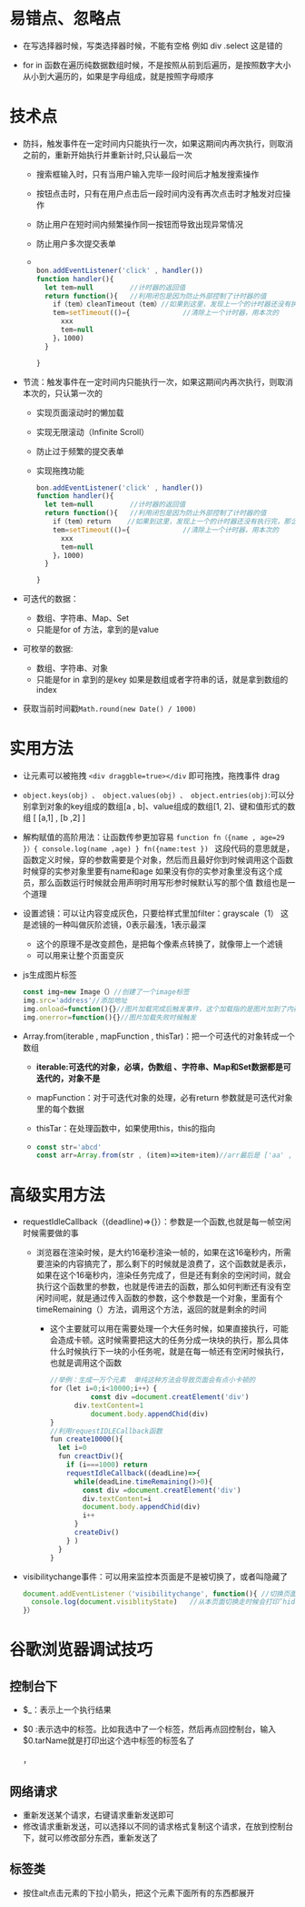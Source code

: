 # 易错点、忽略点

- 在写选择器时候，写类选择器时候，不能有空格  例如   div .select   这是错的

- for in 函数在遍历纯数据数组时候，不是按照从前到后遍历，是按照数字大小从小到大遍历的，如果是字母组成，就是按照字母顺序



# 技术点

- 防抖，触发事件在一定时间内只能执行一次，如果这期间内再次执行，则取消之前的，重新开始执行并重新计时,只认最后一次

  - 搜索框输入时，只有当用户输入完毕一段时间后才触发搜索操作
  - 按钮点击时，只有在用户点击后一段时间内没有再次点击时才触发对应操作
  - 防止用户在短时间内频繁操作同一按钮而导致出现异常情况
  - 防止用户多次提交表单

  - ~~~js
    
    bon.addEventListener('click' , handler())
    function handler(){
      let tem=null         //计时器的返回值
      return function(){   //利用闭包是因为防止外部控制了计时器的值
      	if（tem）cleanTimeout（tem）//如果到这里，发现上一个的计时器还没有执行完，那么就把上一个计时器清除
        tem=setTimeout(()={				//清除上一个计时器，用本次的
          xxx
          tem=null
        }，1000)
      }
    
    }
    
    ~~~

- 节流：触发事件在一定时间内只能执行一次，如果这期间内再次执行，则取消本次的，只认第一次的

  - 实现页面滚动时的懒加载

  - 实现无限滚动（Infinite Scroll）

  - 防止过于频繁的提交表单

  - 实现拖拽功能

    ~~~js
    bon.addEventListener('click' , handler())
    function handler(){
      let tem=null         //计时器的返回值
      return function(){   //利用闭包是因为防止外部控制了计时器的值
      	if（tem）return    //如果到这里，发现上一个的计时器还没有执行完，那么就把本次的放弃掉，继续执行上一次的
        tem=setTimeout(()={				//清除上一个计时器，用本次的
          xxx
          tem=null
        }，1000)
      }
    
    }
    
    ~~~

- 可迭代的数据： 
  - 数组、字符串、Map、Set   
  - 只能是for of 方法，拿到的是value    

- 可枚举的数据:
  - 数组、字符串、对象
  - 只能是for in 拿到的是key  如果是数组或者字符串的话，就是拿到数组的index

- 获取当前时间戳`Math.round(new Date() / 1000)`

# 实用方法     

- 让元素可以被拖拽 `<div draggble=true></div`  即可拖拽，拖拽事件 drag

- `object.keys(obj) 、 object.values(obj) 、 object.entries(obj)`:可以分别拿到对象的key组成的数组[a , b]、value组成的数组[1, 2]、键和值形式的数组 [ [a,1] , [b ,2] ]

- 解构赋值的高阶用法：让函数传参更加容易  `function fn（{name , age=29 }）{ console.log(name ,age) }
  fn({name:test }) ` 这段代码的意思就是，函数定义时候，穿的参数需要是个对象，然后而且最好你到时候调用这个函数时候穿的实参对象里要有name和age  如果没有你的实参对象里没有这个成员，那么函数运行时候就会用声明时用写形参时候默认写的那个值 数组也是一个道理

- 设置滤镜：可以让内容变成灰色，只要给样式里加filter：grayscale（1） 这是滤镜的一种叫做灰阶滤镜，0表示最浅，1表示最深

  - 这个的原理不是改变颜色，是把每个像素点转换了，就像带上一个滤镜
  - 可以用来让整个页面变灰

- js生成图片标签

  ~~~js
  const img=new Image（）//创建了一个image标签
  img.src='address'//添加地址
  img.onload=function(){}//图片加载完成后触发事件，这个加载指的是图片加到了内存里了，不是渲染到页面上，一般也是在这函数里把图片加到dom上操作
  img.onerror=function(){}//图片加载失败时候触发
  ~~~

- Array.from(iterable , mapFunction , thisTar)：把一个可迭代的对象转成一个数组

  - **iterable:可迭代的对象，必填，伪数组 、字符串、Map和Set数据都是可迭代的，对象不是** 

  - mapFunction：对于可迭代对象的处理，必有return 参数就是可迭代对象里的每个数据

  - thisTar：在处理函数中，如果使用this，this的指向

  - ~~~js
    const str='abcd'
    const arr=Array.from(str , (item)=>item+item)//arr最后是 ['aa' , 'bb' 'cc']
    ~~~

    

# 高级实用方法

- requestIdleCallback（(deadline)=>{}）：参数是一个函数,也就是每一帧空闲时候需要做的事

  - 浏览器在渲染时候，是大约16毫秒渲染一帧的，如果在这16毫秒内，所需要渲染的内容搞完了，那么剩下的时候就是浪费了，这个函数就是表示，如果在这个16毫秒内，渲染任务完成了，但是还有剩余的空闲时间，就会执行这个函数里的参数，也就是传进去的函数，那么如何判断还有没有空闲时间呢，就是通过传入函数的参数，这个参数是一个对象，里面有个timeRemaining（）方法，调用这个方法，返回的就是剩余的时间

    - 这个主要就可以用在需要处理一个大任务时候，如果直接执行，可能会造成卡顿。这时候需要把这大的任务分成一块块的执行，那么具体什么时候执行下一块的小任务呢，就是在每一帧还有空闲时候执行，也就是调用这个函数

      ~~~jsx
      //举例：生成一万个元素  单纯这种方法会导致页面会有点小卡顿的
      for（let i=0;i<10000;i++）{
      			const div =document.creatElement('div')
            div.textContent=1
        		document.body.appendChid(div)
      }
      //利用requestIDLECallback函数
      fun create10000(){
        let i=0
        fun creactDiv(){
          if (i===1000) return
          requestIdleCallback((deadLine)=>{
            while(deadLine.timeRemaining()>0){
              const div =document.creatElement('div')
              div.textContent=i
              document.body.appendChid(div)
              i++
            }
            createDiv()
          } )
        }
      }
      ~~~

- visibilitychange事件：可以用来监控本页面是不是被切换了，或者叫隐藏了

  ~~~js
  document.addEventListener（'visibilitychange', function(){ //切换页面时候，会触发这个函数
  	console.log(document.visiblityState)   //从本页面切换走时候会打印’hidden‘  其他页面切回来本页面会是’visibility‘
  }）
  ~~~

  

# 谷歌浏览器调试技巧

## 控制台下

- $_：表示上一个执行结果

- $0  :表示选中的标签。比如我选中了一个标签，然后再点回控制台，输入 $0.tarName就是打印出这个选中标签的标签名了

  ，

## 网络请求

- 重新发送某个请求，右键请求重新发送即可
- 修改请求重新发送，可以选择以不同的请求格式复制这个请求，在放到控制台下，就可以修改部分东西，重新发送了

## 标签类

- 按住alt点击元素的下拉小箭头，把这个元素下面所有的东西都展开
